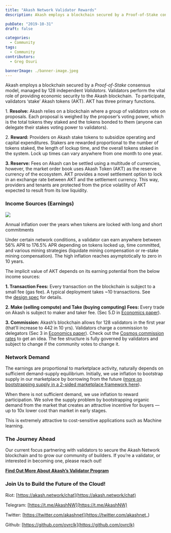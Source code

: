 ```yaml
---
title: "Akash Network Validator Rewards"
description: Akash employs a blockchain secured by a Proof-of-Stake consensus model, managed by 128 independent Validators. Validators perform the vital role of providing economic security to the Akash blockchain. To participate, validators ‘stake’ Akash tokens (AKT).

pubDate: "2019-10-31"
draft: false

categories:
  - Community
tags:
  - Community
contributors:
  - Greg Osuri

bannerImage: ./banner-image.jpeg
---
```


Akash employs a blockchain secured by a *Proof-of-Stake* consensus model, managed by 128 independent *Validators.* Validators perform the vital role of providing economic security to the Akash blockchain.  To participate, validators ‘stake’ Akash tokens (AKT). AKT has three primary functions.

1. **Resolve:** Akash relies on a blockchain where a group of validators vote on proposals. Each proposal is weighed by the proposer’s voting power, which is the total tokens they staked and the tokens bonded to them (anyone can delegate their stakes voting power to validators).

2. **Reward:** Providers on Akash stake tokens to subsidize operating and capital expenditures. Stakers are rewarded proportional to the number of tokens staked, the length of lockup time, and the overall tokens staked in the system. Lock up times can vary anywhere from one month to one year.

**3\. Reserve:** Fees on Akash can be settled using a multitude of currencies, however, the market order book uses Akash Token (AKT) as the reserve currency of the ecosystem. AKT provides a novel settlement option to lock in an exchange rate between AKT and the settlement currency. This way, providers and tenants are protected from the price volatility of AKT expected to result from its low liquidity.

### **Income Sources (Earnings)**

![](https://www.datocms-assets.com/45776/1620922421-annual-inflation-1.png)

Annual inflation over the years when tokens are locked with long and short commitments

Under certain network conditions, a validator can earn anywhere between 56% APR to 176.5% APR depending on tokens locked up, time committed, and various mining strategies (liquidate mining compensation or re-stake mining compensation). The high inflation reaches asymptotically to zero in 10 years.

The implicit value of AKT depends on its earning potential from the below income sources:

**1\. Transaction Fees:** Every transaction on the blockchain is subject to a small fee (gas fee). A typical deployment takes ~10 transactions. See the [design spec](https://akash.network/docs/overview/design#transactions) for details.

**2\. Make (selling compute) and Take (buying computing) Fees:** Every trade on Akash is subject to maker and taker fee. (Sec 5.D in [Economics paper](https://akash.network/static/akash-econ.pdf)).

**3\. Commission:** Akash’s blockchain allows for 128 validators in the first year (that’ll increase to 442 in 10 yrs). Validators charge a commission to delegators (Sec 3 in [Economics paper](https://akash.network/static/akash-econ.pdf)). Check out the [Cosmos commission rates](https://www.mintscan.io/validators) to get an idea. The fee structure is fully governed by validators and subject to change if the community votes to change it.

### **Network Demand**

The earnings are proportional to marketplace activity, naturally depends on sufficient demand-supply equilibrium. Initially, we use inflation to bootstrap supply in our marketplace by borrowing from the future ([more on bootstrapping supply in a 2-sided marketplace framework here](https://akash.network/blog/bootstrapping-a-free-market-by-borrowing-from-the-future/)).

When there is not sufficient demand, we use inflation to reward participation. We solve the supply problem by bootstrapping organic demand from the market that creates an attractive incentive for buyers — up to 10x lower cost than market in early stages.

This is extremely attractive to cost-sensitive applications such as Machine learning.

### **The Journey Ahead**

Our current focus partnering with validators to secure the Akash Network blockchain and to grow our community of builders. If you’re a validator, or interested in becoming one, please reach out!

[**Find Out More About Akash’s Validator Program**](https://akash.network/validators)

### Join Us to Build the Future of the Cloud!

Riot: [https://akash.network/chat](https://akash.network/chat)

Telegram: [https://t.me/AkashNW](https://t.me/AkashNW)

Twitter: [https://twitter.com/akashnet](https://twitter.com/akashnet_)

Github: [https://github.com/ovrclk](https://github.com/ovrclk)
